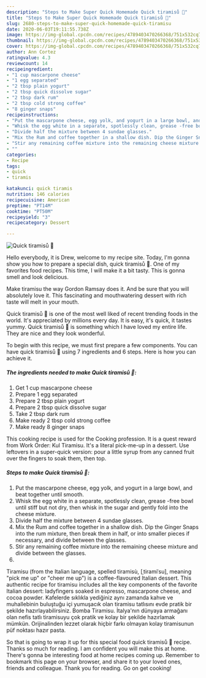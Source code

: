```yaml
---
description: "Steps to Make Super Quick Homemade Quick tiramisů 🍹"
title: "Steps to Make Super Quick Homemade Quick tiramisů 🍹"
slug: 2680-steps-to-make-super-quick-homemade-quick-tiramisu
date: 2020-06-03T19:11:55.738Z
image: https://img-global.cpcdn.com/recipes/4789403470266368/751x532cq70/quick-tiramisu-🍹-recipe-main-photo.jpg
thumbnail: https://img-global.cpcdn.com/recipes/4789403470266368/751x532cq70/quick-tiramisu-🍹-recipe-main-photo.jpg
cover: https://img-global.cpcdn.com/recipes/4789403470266368/751x532cq70/quick-tiramisu-🍹-recipe-main-photo.jpg
author: Ann Cortez
ratingvalue: 4.3
reviewcount: 14
recipeingredient:
- "1 cup mascarpone cheese"
- "1 egg separated"
- "2 tbsp plain yogurt"
- "2 tbsp quick dissolve sugar"
- "2 tbsp dark rum"
- "2 tbsp cold strong coffee"
- "8 ginger snaps"
recipeinstructions:
- "Put the mascarpone cheese, egg yolk, and yogurt in a large bowl, and beat together until smooth."
- "Whisk the egg white in a separate, spotlessly clean, grease -free bowl until stiff but not dry, then whisk in the sugar and gently fold into the cheese mixture."
- "Divide half the mixture between 4 sundae glasses."
- "Mix the Rum and coffee together in a shallow dish. Dip the Ginger Snaps into the rum mixture, then break them in half, or into smaller pieces if necessary, and divide between the glasses."
- "Stir any remaining coffee mixture into the remaining cheese mixture and divide between the glasses."
- ""
categories:
- Recipe
tags:
- quick
- tiramis

katakunci: quick tiramis 
nutrition: 146 calories
recipecuisine: American
preptime: "PT14M"
cooktime: "PT50M"
recipeyield: "3"
recipecategory: Dessert

---
```



![Quick tiramisů 🍹](https://img-global.cpcdn.com/recipes/4789403470266368/751x532cq70/quick-tiramisu-🍹-recipe-main-photo.jpg)

Hello everybody, it is Drew, welcome to my recipe site. Today, I'm gonna show you how to prepare a special dish, quick tiramisů 🍹. One of my favorites food recipes. This time, I will make it a bit tasty. This is gonna smell and look delicious.

Make tiramisu the way Gordon Ramsay does it. And be sure that you will absolutely love it. This fascinating and mouthwatering dessert with rich taste will melt in your mouth.

Quick tiramisů 🍹 is one of the most well liked of recent trending foods in the world. It's appreciated by millions every day. It is easy, it's quick, it tastes yummy. Quick tiramisů 🍹 is something which I have loved my entire life. They are nice and they look wonderful.


To begin with this recipe, we must first prepare a few components. You can have quick tiramisů 🍹 using 7 ingredients and 6 steps. Here is how you can achieve it.

<!--inarticleads1-->

##### The ingredients needed to make Quick tiramisů 🍹:

1. Get 1 cup mascarpone cheese
1. Prepare 1 egg separated
1. Prepare 2 tbsp plain yogurt
1. Prepare 2 tbsp quick dissolve sugar
1. Take 2 tbsp dark rum
1. Make ready 2 tbsp cold strong coffee
1. Make ready 8 ginger snaps


This cooking recipe is used for the Cooking profession. It is a quest reward from Work Order: Kul Tiramisu. It&#39;s a literal pick-me-up in a dessert. Use leftovers in a super-quick version: pour a little syrup from any canned fruit over the fingers to soak them, then top. 

<!--inarticleads2-->

##### Steps to make Quick tiramisů 🍹:

1. Put the mascarpone cheese, egg yolk, and yogurt in a large bowl, and beat together until smooth.
1. Whisk the egg white in a separate, spotlessly clean, grease -free bowl until stiff but not dry, then whisk in the sugar and gently fold into the cheese mixture.
1. Divide half the mixture between 4 sundae glasses.
1. Mix the Rum and coffee together in a shallow dish. Dip the Ginger Snaps into the rum mixture, then break them in half, or into smaller pieces if necessary, and divide between the glasses.
1. Stir any remaining coffee mixture into the remaining cheese mixture and divide between the glasses.
1. 


Tiramisu (from the Italian language, spelled tiramisù, [ˌtiramiˈsu], meaning &#34;pick me up&#34; or &#34;cheer me up&#34;) is a coffee-flavoured Italian dessert. This authentic recipe for tiramisu includes all the key components of the favorite Italian dessert: ladyfingers soaked in espresso, mascarpone cheese, and cocoa powder. Kafelerde sıklıkla yediğiniz aynı zamanda kahve ve muhallebinin buluştuğu içi yumuşacık olan tiramisu tatlısını evde pratik bir şekilde hazırlayabilirsiniz. Bomba Tiramisu. İtalya&#39;nın dünyaya armağanı olan nefis tatlı tiramisuyu çok pratik ve kolay bir şekilde hazırlamak mümkün. Orijinalinden lezzet olarak hiçbir farkı olmayan kolay tiramisunun püf noktası hazır pasta. 

So that is going to wrap it up for this special food quick tiramisů 🍹 recipe. Thanks so much for reading. I am confident you will make this at home. There's gonna be interesting food at home recipes coming up. Remember to bookmark this page on your browser, and share it to your loved ones, friends and colleague. Thank you for reading. Go on get cooking!
